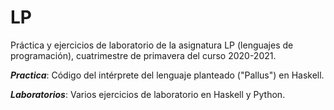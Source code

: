 # LP
Práctica y ejercicios de laboratorio de la asignatura LP (lenguajes de programación), cuatrimestre de primavera del curso 2020-2021.

**_Practica_**: Código del intérprete del lenguaje planteado ("Pallus") en Haskell.

**_Laboratorios_**: Varios ejercicios de laboratorio en Haskell y Python.
